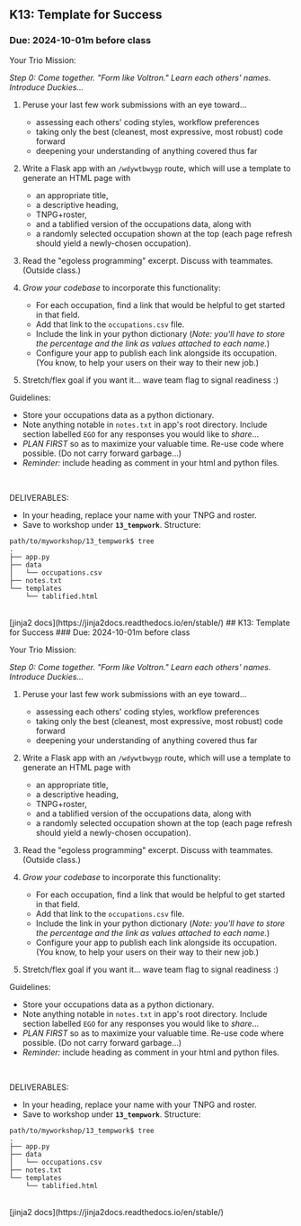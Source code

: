 ## K13: Template for Success
### Due: 2024-10-01m before class


Your Trio Mission:

_Step 0: Come together. "Form like Voltron." Learn each others' names. Introduce Duckies..._

1. Peruse your last few work submissions with an eye toward...
   * assessing each others' coding styles, workflow preferences
   * taking only the best (cleanest, most expressive, most robust) code forward
   * deepening your understanding of anything covered thus far

1. Write a Flask app with an `/wdywtbwygp` route, which will use a template to generate an HTML page with
   * an appropriate title,
   * a descriptive heading,
   * TNPG+roster,
   * and a tablified version of the occupations data, along with
   * a randomly selected occupation shown at the top (each page refresh should yield a newly-chosen occupation).
1. Read the "egoless programming" excerpt. Discuss with teammates. (Outside class.)
1. *Grow your codebase* to incorporate this functionality:
   * For each occupation, find a link that would be helpful to get started in that field.
   * Add that link to the `occupations.csv` file.
   * Include the link in your python dictionary (_Note: you'll have to store the percentage and the link as values attached to each name._)
   * Configure your app to publish each link alongside its occupation. (You know, to help your users on their way to their new job.)
1. Stretch/flex goal if you want it... wave team flag to signal readiness :)

Guidelines:
  - Store your occupations data as a python dictionary.
  - Note anything notable in `notes.txt` in app's root directory. Include section labelled `EGO` for any responses you would like to *share*...
  - _PLAN FIRST_ so as to maximize your valuable time. Re-use code where possible. (Do not carry forward garbage...)
  - _Reminder:_ include heading as comment in your html and python files.

<br>

DELIVERABLES:
* In your heading, replace your name with your TNPG and roster.
* Save to workshop under __`13_tempwork`__. Structure:

```
path/to/myworkshop/13_tempwork$ tree
.
├── app.py
├── data
│   └── occupations.csv
├── notes.txt
└── templates
    └── tablified.html
```


<br>
[jinja2 docs](https://jinja2docs.readthedocs.io/en/stable/)
## K13: Template for Success
### Due: 2024-10-01m before class


Your Trio Mission:

_Step 0: Come together. "Form like Voltron." Learn each others' names. Introduce Duckies..._

1. Peruse your last few work submissions with an eye toward...
   * assessing each others' coding styles, workflow preferences
   * taking only the best (cleanest, most expressive, most robust) code forward
   * deepening your understanding of anything covered thus far

1. Write a Flask app with an `/wdywtbwygp` route, which will use a template to generate an HTML page with
   * an appropriate title,
   * a descriptive heading,
   * TNPG+roster,
   * and a tablified version of the occupations data, along with
   * a randomly selected occupation shown at the top (each page refresh should yield a newly-chosen occupation).
1. Read the "egoless programming" excerpt. Discuss with teammates. (Outside class.)
1. *Grow your codebase* to incorporate this functionality:
   * For each occupation, find a link that would be helpful to get started in that field.
   * Add that link to the `occupations.csv` file.
   * Include the link in your python dictionary (_Note: you'll have to store the percentage and the link as values attached to each name._)
   * Configure your app to publish each link alongside its occupation. (You know, to help your users on their way to their new job.)
1. Stretch/flex goal if you want it... wave team flag to signal readiness :)

Guidelines:
  - Store your occupations data as a python dictionary.
  - Note anything notable in `notes.txt` in app's root directory. Include section labelled `EGO` for any responses you would like to *share*...
  - _PLAN FIRST_ so as to maximize your valuable time. Re-use code where possible. (Do not carry forward garbage...)
  - _Reminder:_ include heading as comment in your html and python files.

<br>

DELIVERABLES:
* In your heading, replace your name with your TNPG and roster.
* Save to workshop under __`13_tempwork`__. Structure:

```
path/to/myworkshop/13_tempwork$ tree
.
├── app.py
├── data
│   └── occupations.csv
├── notes.txt
└── templates
    └── tablified.html
```


<br>
[jinja2 docs](https://jinja2docs.readthedocs.io/en/stable/)
